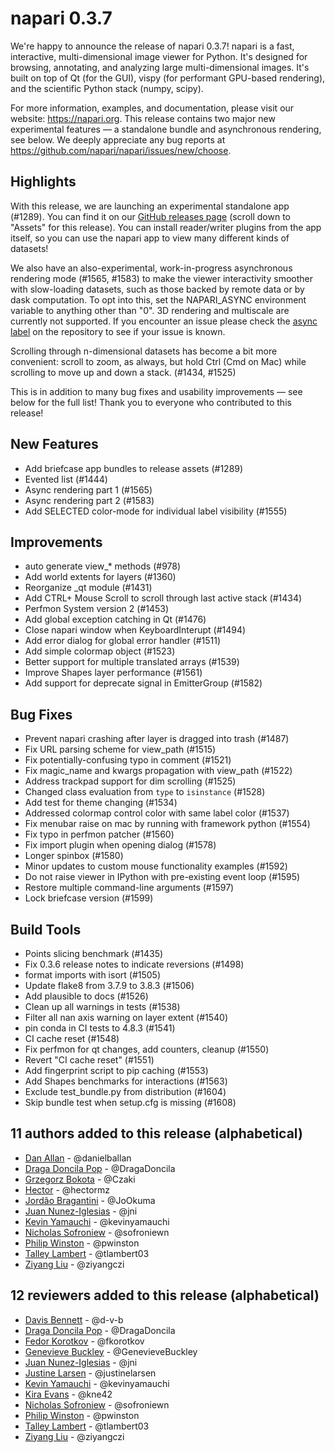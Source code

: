 # napari 0.3.7

We're happy to announce the release of napari 0.3.7!
napari is a fast, interactive, multi-dimensional image viewer for Python.
It's designed for browsing, annotating, and analyzing large multi-dimensional
images. It's built on top of Qt (for the GUI), vispy (for performant GPU-based
rendering), and the scientific Python stack (numpy, scipy).

For more information, examples, and documentation, please visit our website:
https://napari.org. This release contains two major new experimental features —
a standalone bundle and asynchronous rendering, see below. We deeply appreciate
any bug reports at https://github.com/napari/napari/issues/new/choose.

## Highlights

With this release, we are launching an experimental standalone app (#1289). You
can find it on our [GitHub releases
page](https://github.com/napari/napari/releases) (scroll down to "Assets" for
this release). You can install reader/writer plugins from the app itself, so
you can use the napari app to view many different kinds of datasets!

We also have an also-experimental, work-in-progress asynchronous rendering
mode (#1565, #1583) to make the viewer interactivity smoother with slow-loading
datasets, such as those backed by remote data or by dask computation. To opt
into this, set the NAPARI_ASYNC environment variable to anything other than
"0". 3D rendering and multiscale are currently not supported. If you encounter
an issue please check the [async label](https://github.com/napari/napari/labels/async)
on the repository to see if your issue is known.

Scrolling through n-dimensional datasets has become a bit more convenient:
scroll to zoom, as always, but hold Ctrl (Cmd on Mac) while scrolling to move
up and down a stack. (#1434, #1525)

This is in addition to many bug fixes and usability improvements — see below
for the full list! Thank you to everyone who contributed to this release!

## New Features
- Add briefcase app bundles to release assets (#1289)
- Evented list (#1444)
- Async rendering part 1 (#1565)
- Async rendering part 2 (#1583)
- Add SELECTED color-mode for individual label visibility (#1555)

## Improvements
- auto generate view_* methods (#978)
- Add world extents for layers (#1360)
- Reorganize _qt module (#1431)
- Add CTRL+ Mouse Scroll to scroll through last active stack (#1434)
- Perfmon System version 2 (#1453)
- Add global exception catching in Qt (#1476)
- Close napari window when KeyboardInterupt (#1494)
- Add error dialog for global error handler (#1511)
- Add simple colormap object (#1523)
- Better support for multiple translated arrays (#1539)
- Improve Shapes layer performance (#1561)
- Add support for deprecate signal in EmitterGroup (#1582)


## Bug Fixes
- Prevent napari crashing after layer is dragged into trash (#1487)
- Fix URL parsing scheme for view_path (#1515)
- Fix potentially-confusing typo in comment (#1521)
- Fix magic_name and kwargs propagation with view_path (#1522)
- Address trackpad support for dim scrolling (#1525)
- Changed class evaluation from `type` to `isinstance` (#1528)
- Add test for theme changing (#1534)
- Addressed colormap control color with same label color (#1537)
- Fix menubar raise on mac by running with framework python (#1554)
- Fix typo in perfmon patcher (#1560)
- Fix import plugin when opening dialog (#1578)
- Longer spinbox (#1580)
- Minor updates to custom mouse functionality examples (#1592)
- Do not raise viewer in IPython with pre-existing event loop (#1595)
- Restore multiple command-line arguments (#1597)
- Lock briefcase version (#1599)


## Build Tools
- Points slicing benchmark (#1435)
- Fix 0.3.6 release notes to indicate reversions (#1498)
- format imports with isort (#1505)
- Update flake8 from 3.7.9 to 3.8.3 (#1506)
- Add plausible to docs (#1526)
- Clean up all warnings in tests (#1538)
- Filter all nan axis warning on layer extent (#1540)
- pin conda in CI tests to 4.8.3 (#1541)
- CI cache reset (#1548)
- Fix perfmon for qt changes, add counters, cleanup (#1550)
- Revert "CI cache reset" (#1551)
- Add fingerprint script to pip caching (#1553)
- Add Shapes benchmarks for interactions (#1563)
- Exclude test_bundle.py from distribution (#1604)
- Skip bundle test when setup.cfg is missing (#1608)

## 11 authors added to this release (alphabetical)

- [Dan Allan](https://github.com/napari/napari/commits?author=danielballan) - @danielballan
- [Draga Doncila Pop](https://github.com/napari/napari/commits?author=DragaDoncila) - @DragaDoncila
- [Grzegorz Bokota](https://github.com/napari/napari/commits?author=Czaki) - @Czaki
- [Hector](https://github.com/napari/napari/commits?author=hectormz) - @hectormz
- [Jordão Bragantini](https://github.com/napari/napari/commits?author=JoOkuma) - @JoOkuma
- [Juan Nunez-Iglesias](https://github.com/napari/napari/commits?author=jni) - @jni
- [Kevin Yamauchi](https://github.com/napari/napari/commits?author=kevinyamauchi) - @kevinyamauchi
- [Nicholas Sofroniew](https://github.com/napari/napari/commits?author=sofroniewn) - @sofroniewn
- [Philip Winston](https://github.com/napari/napari/commits?author=pwinston) - @pwinston
- [Talley Lambert](https://github.com/napari/napari/commits?author=tlambert03) - @tlambert03
- [Ziyang Liu](https://github.com/napari/napari/commits?author=ziyangczi) - @ziyangczi


## 12 reviewers added to this release (alphabetical)

- [Davis Bennett](https://github.com/napari/napari/commits?author=d-v-b) - @d-v-b
- [Draga Doncila Pop](https://github.com/napari/napari/commits?author=DragaDoncila) - @DragaDoncila
- [Fedor Korotkov](https://github.com/napari/napari/commits?author=fkorotkov) - @fkorotkov
- [Genevieve Buckley](https://github.com/napari/napari/commits?author=GenevieveBuckley) - @GenevieveBuckley
- [Juan Nunez-Iglesias](https://github.com/napari/napari/commits?author=jni) - @jni
- [Justine Larsen](https://github.com/napari/napari/commits?author=justinelarsen) - @justinelarsen
- [Kevin Yamauchi](https://github.com/napari/napari/commits?author=kevinyamauchi) - @kevinyamauchi
- [Kira Evans](https://github.com/napari/napari/commits?author=kne42) - @kne42
- [Nicholas Sofroniew](https://github.com/napari/napari/commits?author=sofroniewn) - @sofroniewn
- [Philip Winston](https://github.com/napari/napari/commits?author=pwinston) - @pwinston
- [Talley Lambert](https://github.com/napari/napari/commits?author=tlambert03) - @tlambert03
- [Ziyang Liu](https://github.com/napari/napari/commits?author=ziyangczi) - @ziyangczi

